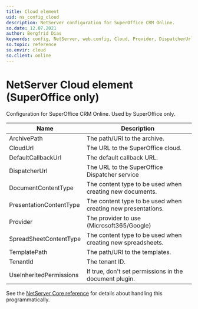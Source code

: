 ```yaml
---
title: Cloud element
uid: ns_config_cloud
description: NetServer configuration for SuperOffice CRM Online.
so.date: 12.07.2021
author: Bergfrid Dias
keywords: config, NetServer, web.config, Cloud, Provider, DispatcherUrl, CloudUrl, TenantId, TemplatePath, ArchivePath, DefaultCallbackUrl, DocumentContentType, SpreadSheetContentType, PresentationContentType, UseInheritedPermissions
so.topic: reference
so.envir: cloud
so.client: online
---
```


# NetServer Cloud element (SuperOffice only)

Configuration for SuperOffice CRM Online. Used by SuperOffice only.

| Name | Description |
|---|---|
| ArchivePath | The path/URI to the archive. |
| CloudUrl | The URL to the SuperOffice cloud. |
| DefaultCallbackUrl | The default callback URL. |
| DispatcherUrl | The URL to the SuperOffice Dispatcher service |
| DocumentContentType | The content type to be used when creating new documents. |
| PresentationContentType | The content type to be used when creating new presentations. |
| Provider | The provider to use (Microsoft365/Google) |
| SpreadSheetContentType | The content type to be used when creating new spreadsheets. |
| TemplatePath | The path/URI to the templates. |
| TenantId | The tenant ID. |
| UseInheritedPermissions | If true, don't set permissions in the document plugin. |

See the [NetServer Core reference][1] for details about handling this programmatically.

<!-- Referenced links -->
[1]: <xref:SuperOffice.Configuration.ConfigFile.Cloudr>
